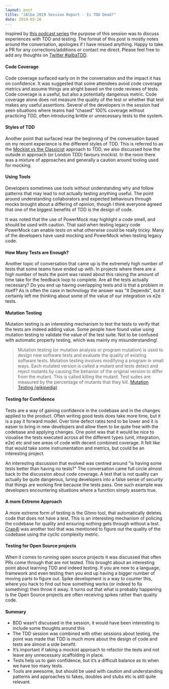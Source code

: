 ```yaml
---
layout: post
title: "JAlba 2019 Session Report - Is TDD Dead?"
date: 2019-05-26
---
```


Inspired by [this podcast series](https://martinfowler.com/articles/is-tdd-dead/) the purpose of this session was to discuss experiences with TDD and testing. 
The format of this post is mostly notes around the conversation, apologies if I have missed anything.
Happy to take a PR for any corrections/additions or contact me direct. 
Please feel free to add any thoughts on [Twitter #jalbaTDD](https://twitter.com/hashtag/jalbaTDD?lang=en). 

#### Code Coverage

Code coverage surfaced early on in the conversation and the impact it has on confidence.
It was suggested that some attendees avoid code coverage metrics and assume things are alright based on the code reviews of tests. 
Code coverage is a useful, but also a potentially dangerous metric. 
Code coverage alone does not measure the quality of the test or whether that test makes any useful assertions.
Several of the developers in the session had seen situations where teams had “chased” 100% coverage without practicing TDD, often introducing brittle or unnecessary tests to the system. 

#### Styles of TDD

Another point that surfaced near the beginning of the conversation based on my recent experience is the different styles of TDD. 
This is referred to as the [Mockist vs the Classicist](https://medium.com/@adrianbooth/test-driven-development-wars-detroit-vs-london-classicist-vs-mockist-9956c78ae95f) approach to TDD, we also discussed how the outside in approach (or London TDD) favours mockist.
In the room there was a mixture of approaches and generally a caution around tooling used for mocking.

#### Using Tools

Developers sometimes use tools without understanding why and follow patterns that may lead to not actually testing anything useful.
The point around understanding collaborators and expected behaviours through mocks brought about a differing of opinion, though I think everyone agreed that one of the biggest benefits of TDD is the design of code. 

It was noted that the use of PowerMock may highlight a code smell, and should be used with caution.
That said when testing legacy code PowerMock can enable tests on what otherwise could be really tricky. 
Many of the developers have used mocking and PowerMock when testing legacy code. 

#### How Many Tests are Enough?

Another topic of conversation that came up is the extremely high number of tests that some teams have ended up with.
In projects where there are a high number of tests the point was raised about this raising the amount of time take for the feedback loop to complete.
Are all the tests actually necessary? Do you end up having overlapping tests and is that a problem in itself?
As is often the case in technology the answer was "It Depends", but it certainly left me thinking about some of the value of our integration vs e2e tests.

#### Mutation Testing

Mutation testing is an interesting mechanism to test the tests to verify that the tests are indeed adding value. 
Some people have found value using mutation testing to validate the value of the test suite. 
Not to be confused with automatic property testing, which was mainly my misunderstanding! 

> Mutation testing (or mutation analysis or program mutation) is used to design new software tests and evaluate the quality of existing software tests. 
Mutation testing involves modifying a program in small ways.
Each mutated version is called a mutant and tests detect and reject mutants by causing the behavior of the original version to differ from the mutant. 
This is called killing the mutant. Test suites are measured by the percentage of mutants that they kill. 
> [Mutation Testing (wikipedia)](https://en.wikipedia.org/wiki/Mutation_testing)

#### Testing for Confidence

Tests are a way of gaining confidence in the codebase and in the changes applied to the product. 
Often writing good tests does take more time, but it is a pay it forward model.
Over time defect rates tend to be lower and it is easier to bring in new developers and allow them to be quite free with the codebase and applying changes.
One point was that it would be nice to visualise the tests executed across all the different types (unit, integration, e2e) etc and see areas of code with decent combined coverage.
It felt like that would take some instrumentation and metrics, but could be an interesting project.

An interesting discussion that evolved was centred around "is having some tests better than having no tests?" 
The conversation came full circle almost back to the discussion about code coverage.
A test that is not quality can actually be quite dangerous, luring developers into a false sense of security that things are working fine because the tests pass. 
One such example was developers encountering situations where a function simply asserts true. 

#### A more Extreme Approach

A more extreme form of testing is the Gitmo tool, that automatically deletes code that does not have a test. 
This is an interesting mechanism of policing the codebase for quality and ensuring nothing gets through without a test.
[Crap4j](http://www.crap4j.org) was another tool that was mentioned to figure out the quality of the codebase using the cyclic complexity metric.

#### Testing for Open Source projects

When it comes to running open source projects it was discussed that often PRs come through that are not tested.
This brought about an interesting point about learning TDD and indeed testing. 
If you are new to a language, framework and even testing then you end up having a bigger number of moving parts to figure out.
Spike development is a way to counter this, where you hack to find out how something works (or indeed to fix something) then throw it away.
It turns out that what is probably happening is the Open Source projects are often receiving spikes rather than quality code.

#### Summary

* BDD wasn’t discussed in the session, it would have been interesting to include some thoughts around this
* The TDD session was combined with other sessions about testing, the point was made that TDD is much more about the design of code and tests are almost a side benefit.
* It’s important if taking a mockist approach to refactor the tests and not leave any unnecessary scaffolding in place.
* Tests help us to gain confidence, but it’s a difficult balance as to when we have too many tests.
* Tools are awesome, but should be used with caution and understanding patterns and approaches to fakes, doubles and stubs etc is still quite relevant. 